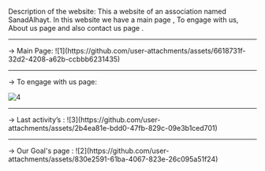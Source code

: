 Description of the website:
This a website of an association named SanadAlhayt. In this website we have a main page , To engage with us, About us page and also contact us page  .

<hr>
-> Main Page:
![1](https://github.com/user-attachments/assets/6618731f-32d2-4208-a62b-ccbbb6231435)

<hr>
-> To engage with us page:

![4](https://github.com/user-attachments/assets/a837f94e-096c-40e7-9eb1-c04285728449)

<hr>
->  Last activity’s :
![3](https://github.com/user-attachments/assets/2b4ea81e-bdd0-47fb-829c-09e3b1ced701)

<hr>
-> Our Goal's page :
![2](https://github.com/user-attachments/assets/830e2591-61ba-4067-823e-26c095a51f24)
